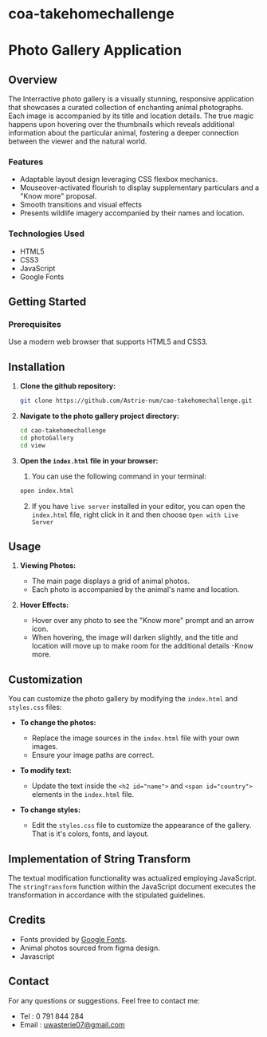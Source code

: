 # coa-takehomechallenge
# Photo Gallery Application

## Overview

The Interractive photo gallery is a visually stunning, responsive application that showcases a curated collection of enchanting animal photographs. Each image is accompanied by its title and location details. The true magic happens upon hovering over the thumbnails which reveals additional information about the particular animal, fostering a deeper connection between the viewer and the natural world.

### Features

- Adaptable layout design leveraging CSS flexbox mechanics.
- Mouseover-activated flourish to display supplementary particulars and a "Know more" proposal.
- Smooth transitions and visual effects
- Presents wildlife imagery accompanied by their names and location.

### Technologies Used

- HTML5
- CSS3
- JavaScript
- Google Fonts







## Getting Started
### Prerequisites

Use a modern web browser that supports HTML5 and CSS3.

## Installation

1. **Clone the github repository:**

    ```bash
    git clone https://github.com/Astrie-num/cao-takehomechallenge.git
    ```

2. **Navigate to the photo gallery project directory:**

    ```bash
    cd cao-takehomechallenge
    cd photoGallery
    cd view
    ```

3. **Open the `index.html` file in your browser:**

    1. You can use the following command in your terminal:

    ```bash
    open index.html
    ```

    2. If you have `live server` installed in your editor, you can open the `index.html` file, right click in it
    and then choose `Open with Live Server`

## Usage

1. **Viewing Photos:**

    - The main page displays a grid of animal photos.
    - Each photo is accompanied by the animal's name and location.

2. **Hover Effects:**

    - Hover over any photo to see the "Know more" prompt and an arrow icon.
    - When hovering, the image will darken slightly, and the title and location will move up to make room for  the additional details -Know more.

## Customization

You can customize the photo gallery by modifying the `index.html` and `styles.css` files:

- **To change the photos:**
  - Replace the image sources in the `index.html` file with your own images.
  - Ensure your image paths are correct.

- **To modify text:**
  - Update the text inside the `<h2 id="name">` and `<span id="country">` elements in the `index.html` file.

- **To change styles:**
  - Edit the `styles.css` file to customize the appearance of the gallery. That is it's colors, fonts, and layout.

## Implementation of String Transform

The textual modification functionality was actualized employing JavaScript. The `stringTransform` function  within the JavaScript document executes the transformation in accordance with the stipulated guidelines.

## Credits

- Fonts provided by [Google Fonts](https://fonts.google.com/).
- Animal photos sourced from figma design.
- Javascript


## Contact

For any questions or suggestions. Feel free to contact me:

- Tel : 0 791 844 284
- Email : uwasterie07@gmail.com
